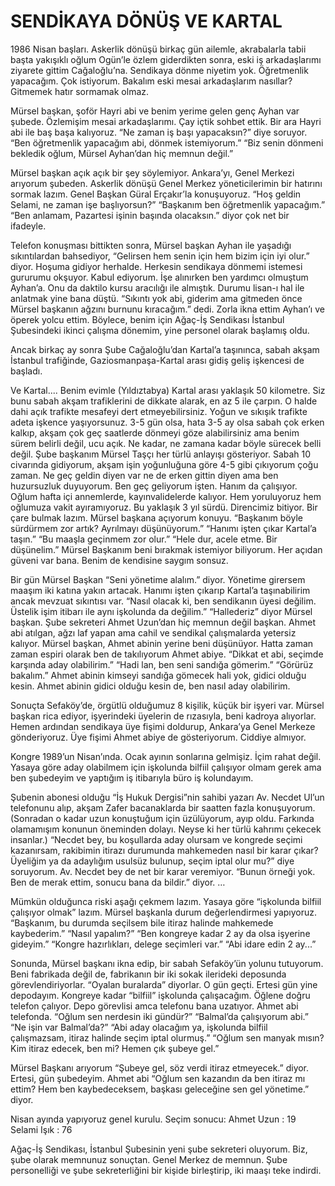 # SENDİKAYA DÖNÜŞ VE KARTAL

1986 Nisan başları. Askerlik dönüşü birkaç gün ailemle, akrabalarla tabii başta yakışıklı oğlum Ogün’le özlem giderdikten sonra, eski iş arkadaşlarımı ziyarete gittim Cağaloğlu’na. Sendikaya dönme niyetim yok. Öğretmenlik yapacağım. Çok istiyorum. Bakalım eski mesai arkadaşlarım nasıllar? Gitmemek hatır sormamak olmaz.

Mürsel başkan, şoför Hayri abi ve benim yerime gelen genç Ayhan var şubede. Özlemişim mesai arkadaşlarımı. Çay içtik sohbet ettik. Bir ara Hayri abi ile baş başa kalıyoruz.
“Ne zaman iş başı yapacaksın?” diye soruyor.
“Ben öğretmenlik yapacağım abi, dönmek istemiyorum.”
“Biz senin dönmeni bekledik oğlum, Mürsel Ayhan’dan hiç memnun değil.”

Mürsel başkan açık açık bir şey söylemiyor. Ankara’yı, Genel Merkezi arıyorum şubeden. Askerlik dönüşü Genel Merkez yöneticilerimin bir hatırını sormak lazım. Genel Başkan Güral Erçakır’la konuşuyoruz.
“Hoş geldin Selami, ne zaman işe başlıyorsun?”
“Başkanım ben öğretmenlik yapacağım.”
“Ben anlamam, Pazartesi işinin başında olacaksın.” diyor çok net bir ifadeyle.

Telefon konuşması bittikten sonra, Mürsel başkan Ayhan ile yaşadığı sıkıntılardan bahsediyor, “Gelirsen hem senin için hem bizim için iyi olur.” diyor. Hoşuma gidiyor herhalde. Herkesin sendikaya dönmemi istemesi gururumu okşuyor. Kabul ediyorum. İşe alınırken ben yardımcı olmuştum Ayhan’a. Onu da daktilo kursu aracılığı ile almıştık. Durumu lisan-ı hal ile anlatmak yine bana düştü. “Sıkıntı yok abi, giderim ama gitmeden önce Mürsel başkanın ağzını burnunu kıracağım.” dedi. Zorla ikna ettim Ayhan’ı ve öperek yolcu ettim. Böylece, benim için Ağaç-İş Sendikası İstanbul Şubesindeki ikinci çalışma dönemim, yine personel olarak başlamış oldu.

Ancak birkaç ay sonra Şube Cağaloğlu’dan Kartal’a taşınınca, sabah akşam İstanbul trafiğinde, Gaziosmanpaşa-Kartal arası gidiş geliş işkencesi de başladı.

Ve Kartal....
Benim evimle (Yıldıztabya) Kartal arası yaklaşık 50 kilometre. Siz bunu sabah akşam trafiklerini de dikkate alarak, en az 5 ile çarpın. O halde dahi açık trafikte mesafeyi dert etmeyebilirsiniz. Yoğun ve sıkışık trafikte adeta işkence yaşıyorsunuz. 3-5 gün olsa, hata 3-5 ay olsa sabah çok erken kalkıp, akşam çok geç saatlerde dönmeyi göze alabilirsiniz ama benim sürem belirli değil, ucu açık. Ne kadar, ne zamana kadar böyle sürecek belli değil. Şube başkanım Mürsel Taşçı her türlü anlayışı gösteriyor. Sabah 10 civarında gidiyorum, akşam işin yoğunluğuna göre 4-5 gibi çıkıyorum çoğu zaman. Ne geç geldin diyen var ne de erken gittin diyen ama ben huzursuzluk duyuyorum. Ben geç geliyorum işten. Hanım da çalışıyor. Oğlum hafta içi annemlerde, kayınvalidelerde kalıyor. Hem yoruluyoruz hem oğlumuza vakit ayıramıyoruz.
Bu yaklaşık 3 yıl sürdü. Direncimiz bitiyor. Bir çare bulmak lazım. Mürsel başkana açıyorum konuyu.
“Başkanım böyle sürdürmem zor artık? Ayrılmayı düşünüyorum.”
“Hanımı işten çıkar Kartal’a taşın.”
“Bu maaşla geçinmem zor olur.”
“Hele dur, acele etme. Bir düşünelim.”
Mürsel Başkanım beni bırakmak istemiyor biliyorum. Her açıdan güveni var bana. Benim de kendisine saygım sonsuz.

Bir gün Mürsel Başkan “Seni yönetime alalım.” diyor. Yönetime girersem maaşım iki katına yakın artacak. Hanımı işten çıkarıp Kartal’a taşınabilirim ancak mevzuat sıkıntısı var.
“Nasıl olacak ki, ben sendikanın üyesi değilim. Üstelik işim itibarı ile aynı işkolunda da değilim.”
“Hallederiz” diyor Mürsel başkan.
Şube sekreteri Ahmet Uzun’dan hiç memnun değil başkan. Ahmet abi atılgan, ağzı laf yapan ama cahil ve sendikal çalışmalarda yetersiz kalıyor. Mürsel başkan, Ahmet abinin yerine beni düşünüyor. Hatta zaman zaman espiri olarak ben de takılıyorum Ahmet abiye.
“Dikkat et abi, seçimde karşında aday olabilirim.”
“Hadi lan, ben seni sandığa gömerim.”
“Görürüz bakalım.”
Ahmet abinin kimseyi sandığa gömecek hali yok, gidici olduğu kesin. Ahmet abinin gidici olduğu kesin de, ben nasıl aday olabilirim.

Sonuçta Sefaköy’de, örgütlü olduğumuz 8 kişilik, küçük bir işyeri var. Mürsel başkan rica ediyor, işyerindeki üyelerin de rızasıyla, beni kadroya alıyorlar. Hemen ardından sendikaya üye fişimi doldurup, Ankara’ya Genel Merkeze gönderiyoruz. Üye fişimi Ahmet abiye de gösteriyorum. Ciddiye almıyor.

Kongre 1989’un Nisan’ında. Ocak ayının sonlarına gelmişiz. İçim rahat değil. Yasaya göre aday olabilmem için işkolunda bilfiil çalışıyor olmam gerek ama ben şubedeyim ve yaptığım iş itibarıyla büro iş kolundayım.

Şubenin abonesi olduğu “İş Hukuk Dergisi”nin sahibi yazarı Av. Necdet Ul’un telefonunu alıp, akşam Zafer bacanaklarda bir saatten fazla konuşuyorum. (Sonradan o kadar uzun konuştuğum için üzülüyorum, ayıp oldu. Farkında olamamışım konunun öneminden dolayı. Neyse ki her türlü kahrımı çekecek insanlar.) “Necdet bey, bu koşullarda aday olursam ve kongrede seçimi kazanırsam, rakibimin itirazı durumunda mahkemeden nasıl bir karar çıkar? Üyeliğim ya da adaylığım usulsüz bulunup, seçim iptal olur mu?” diye soruyorum. Av. Necdet bey de net bir karar veremiyor. “Bunun örneği yok. Ben de merak ettim, sonucu bana da bildir.” diyor.
…

Mümkün olduğunca riski aşağı çekmem lazım. Yasaya göre “işkolunda bilfiil çalışıyor olmak” lazım. Mürsel başkanla durum değerlendirmesi yapıyoruz.
“Başkanım, bu durumda seçilsem bile itiraz halinde mahkemede kaybederim.”
“Nasıl yapalım?”
“Ben kongreye kadar 2 ay da olsa işyerine gideyim.”
“Kongre hazırlıkları, delege seçimleri var.”
“Abi idare edin 2 ay...”

Sonunda, Mürsel başkanı ikna edip, bir sabah Sefaköy’ün yolunu tutuyorum. Beni fabrikada değil de, fabrikanın bir iki sokak ilerideki deposunda görevlendiriyorlar. “Oyalan buralarda” diyorlar. O gün geçti. Ertesi gün yine depodayım. Kongreye kadar “bilfiil” işkolunda çalışacağım. Öğlene doğru telefon çalıyor. Depo görevlisi amca telefonu bana uzatıyor. Ahmet abi telefonda.
“Oğlum sen nerdesin iki gündür?”
“Balmal’da çalışıyorum abi.”
“Ne işin var Balmal’da?”
“Abi aday olacağım ya, işkolunda bilfiil çalışmazsam, itiraz halinde seçim iptal olurmuş.”
“Oğlum sen manyak mısın? Kim itiraz edecek, ben mi? Hemen çık şubeye gel.”

Mürsel Başkanı arıyorum “Şubeye gel, söz verdi itiraz etmeyecek.” diyor. Ertesi, gün şubedeyim. Ahmet abi “Oğlum sen kazandın da ben itiraz mı ettim? Hem ben kaybedeceksem, başkası geleceğine sen gel yönetime.” diyor.

Nisan ayında yapıyoruz genel kurulu. Seçim sonucu:
Ahmet Uzun : 19
Selami Işık : 76

Ağaç-İş Sendikası, İstanbul Şubesinin yeni şube sekreteri oluyorum. Biz, şube olarak memnunuz sonuçtan. Genel Merkez de memnun. Şube personelliği ve şube sekreterliğini bir kişide birleştirip, iki maaşı teke indirdi.
